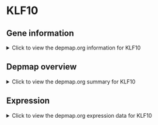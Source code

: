 <h1>KLF10</h1>

<h2>Gene information</h2>
<details>
  <summary>Click to view the depmap.org information for KLF10</summary>
  <p><a href="https://depmap.org/portal/gene/KLF10?tab=about" target="_BLANK">Open page in a new tab...</a></p>
  <iframe src="https://depmap.org/portal/gene/KLF10?tab=about" style="border:none;width:100%;height:800px"></iframe>
</details>

<h2>Depmap overview</h2>
<details>
  <summary>Click to view the depmap.org summary for KLF10</summary>
  <p><a href="https://depmap.org/portal/gene/KLF10?tab=overview" target="_BLANK">Open page in a new tab...</a></p>
  <iframe src="https://depmap.org/portal/gene/KLF10?tab=overview" style="border:none;width:100%;height:800px"></iframe>
</details>

<h2>Expression</h2>
<details>
  <summary>Click to view the depmap.org expression data for KLF10</summary>
  <p><a href="https://depmap.org/portal/gene/KLF10?tab=characterization" target="_BLANK">Open page in a new tab...</a></p>
  <iframe src="https://depmap.org/portal/gene/KLF10?tab=characterization" style="border:none;width:100%;height:800px"></iframe>
</details>


<!--
<h2>Reactome Pathway diagram</h2>
<details>
  <summary>Click to view the Reactome pathway for KLF10</summary>
  <p><a href="PURL" target="_BLANK">Open page in a new tab...</a></p>
  PNAME
</details>
-->



